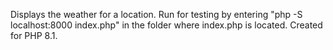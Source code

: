 Displays the weather for a location. Run for testing by entering "php -S localhost:8000 index.php" in the folder where index.php is located. Created for PHP 8.1.
